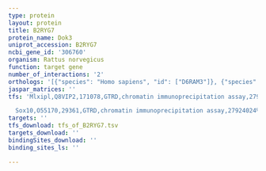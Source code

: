 ```yaml
---
type: protein
layout: protein
title: B2RYG7
protein_name: Dok3
uniprot_accession: B2RYG7
ncbi_gene_id: '306760'
organism: Rattus norvegicus
function: target gene
number_of_interactions: '2'
orthologs: '[{"species": "Homo sapiens", "id": ["D6RAM3"]}, {"species": "Mus musculus", "id": ["<a href=\"/protein/q9qzk7\">Q9QZK7</a>"]}]'
jaspar_matrices: ''
tfs: 'Mlxipl,Q8VIP2,171078,GTRD,chromatin immunoprecipitation assay,27924024%5Buid%5D,No

  Sox10,O55170,29361,GTRD,chromatin immunoprecipitation assay,27924024%5Buid%5D,No'
targets: ''
tfs_download: tfs_of_B2RYG7.tsv
targets_download: ''
bindingSites_download: ''
binding_sites_ls: ''

---
```


